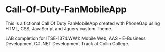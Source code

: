 # Call-Of-Duty-FanMobileApp
This is a fictional Call Of Duty FanMobileApp created with PhoneGap using HTML, CSS, JavaScript and Jquery custom Theme. 

LAB completion for ITSE-1374.WW1: Mobile Web, AAS – E-Business Development
C# .NET Development Track at Collin College.

